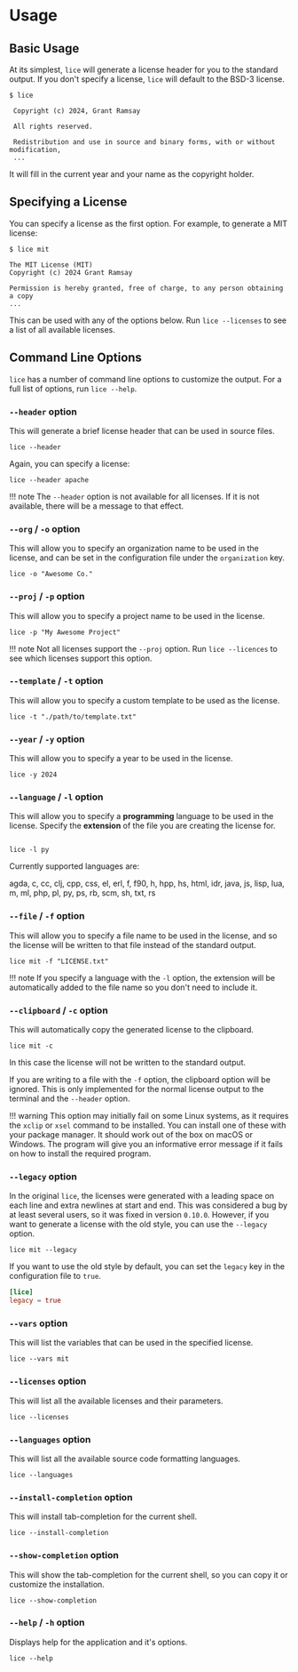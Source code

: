 # Usage

## Basic Usage

At its simplest, `lice` will generate a license header for you to the standard
output. If you don't specify a license, `lice` will default to the BSD-3
license.

```console
$ lice

 Copyright (c) 2024, Grant Ramsay

 All rights reserved.

 Redistribution and use in source and binary forms, with or without modification,
 ...
```

It will fill in the current year and your name as the copyright holder.

## Specifying a License

You can specify a license as the first option. For example, to generate a MIT
license:

```console
$ lice mit

The MIT License (MIT)
Copyright (c) 2024 Grant Ramsay

Permission is hereby granted, free of charge, to any person obtaining a copy
...
```

This can be used with any of the options below. Run `lice --licenses` to see a
list of all available licenses.

## Command Line Options

`lice` has a number of command line options to customize the output. For a full
list of options, run `lice --help`.

### `--header` option

This will generate a brief license header that can be used in source files.

```console
lice --header
```

Again, you can specify a license:

```console
lice --header apache
```

!!! note
    The `--header` option is not available for all licenses. If it is not
    available, there will be a message to that effect.

### `--org` / `-o` option

This will allow you to specify an organization name to be used in the license,
and can be set in the configuration file under the `organization` key.

```console
lice -o "Awesome Co."
```

### `--proj` / `-p` option

This will allow you to specify a project name to be used in the license.

```console
lice -p "My Awesome Project"
```

!!! note
    Not all licenses support the `--proj` option. Run `lice --licences` to see
    which licenses support this option.

### `--template` / `-t` option

This will allow you to specify a custom template to be used as the license.

```console
lice -t "./path/to/template.txt"
```

### `--year` / `-y` option

This will allow you to specify a year to be used in the license.

```console
lice -y 2024
```

### `--language` / `-l` option

This will allow you to specify a **programming** language to be used in the
license. Specify the **extension** of the file you are creating the license for.

```console

lice -l py
```

Currently supported languages are:

agda, c, cc, clj, cpp, css, el, erl, f, f90, h, hpp, hs, html, idr, java, js,
lisp, lua, m, ml, php, pl, py, ps, rb, scm, sh, txt, rs

### `--file` / `-f` option

This will allow you to specify a file name to be used in the license, and so the
license will be written to that file instead of the standard output.

```console
lice mit -f "LICENSE.txt"
```

!!! note
    If you specify a language with the `-l` option, the extension will be
    automatically added to the file name so you don't need to include it.

### `--clipboard` / `-c` option

This will automatically copy the generated license to the clipboard.

```console
lice mit -c
```

In this case the license will not be written to the standard output.

If you are writing to a file with the `-f` option, the clipboard option will
be ignored. This is only implemented for the normal license output to the
terminal  and the `--header` option.

!!! warning
    This option may initially fail on some Linux systems, as it requires the
    `xclip` or `xsel` command to be installed. You can install one of these with
    your package manager. It should work out of the box on macOS or Windows. The
    program will give you an informative error message if it fails on how to
    install the required program.

### `--legacy` option

In the original `lice`, the licenses were generated with a leading space on each
line and extra newlines at start and end. This was considered a bug by at least
several users, so it was fixed in version `0.10.0`. However, if you want to
generate a license with the old style, you can use the `--legacy` option.

```console
lice mit --legacy
```

If you want to use the old style by default, you can set the `legacy` key in the
configuration file to `true`.

```toml
[lice]
legacy = true
```

### `--vars` option

This will list the variables that can be used in the specified license.

```console
lice --vars mit
```

### `--licenses` option

This will list all the available licenses and their parameters.

```console
lice --licenses
```

### `--languages` option

This will list all the available source code formatting languages.

```console
lice --languages
```

### `--install-completion` option

This will install tab-completion for the current shell.

```console
lice --install-completion
```

### `--show-completion` option

This will show the tab-completion for the current shell, so you can copy it or
customize the installation.

```console
lice --show-completion
```

### `--help` / `-h` option

Displays help for the application and it's options.

```console
lice --help
```
